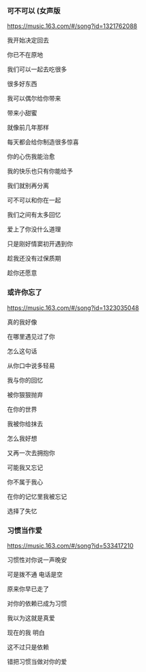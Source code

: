 ### 可不可以 (女声版
https://music.163.com/#/song?id=1321762088

我开始决定回去

你已不在原地

我们可以一起去吃很多

很多好东西

我可以偶尔给你带来

带来小甜蜜

就像前几年那样

每天都会给你制造很多惊喜

你的心伤我能治愈

我的快乐也只有你能给予

我们就别再分离

可不可以和你在一起

我们之间有太多回忆

爱上了你没什么道理

只是刚好情窦初开遇到你

趁我还没有过保质期

趁你还愿意

### 或许你忘了
https://music.163.com/#/song?id=1323035048

真的我好像

在哪里遇见过了你

怎么这句话

从你口中说多轻易

我与你的回忆

被你狠狠抛弃

在你的世界

我被你给抹去

怎么我好想

又再一次去拥抱你

可能我又忘记

你不属于我心

在你的记忆里我被忘记

选择了失忆

### 习惯当作爱
https://music.163.com/#/song?id=533417210

习惯性对你说一声晚安

可是拨不通 电话是空

原来你早已走了

对你的依赖已成为习惯

我以为这就是真爱

现在的我 明白

这不过只是依赖

错把习惯当做对你的爱
